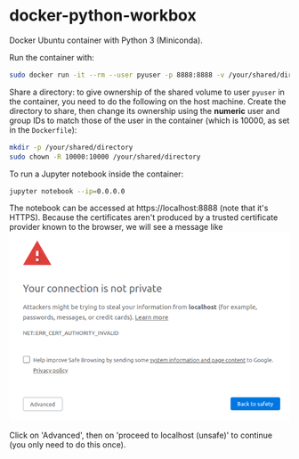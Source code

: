 # docker-python-workbox
Docker Ubuntu container with Python 3 (Miniconda).

Run the container with:
``` bash
sudo docker run -it --rm --user pyuser -p 8888:8888 -v /your/shared/directory:/share tomtec/python-workbox
```

Share a directory: to give ownership of the shared volume to user `pyuser` in the
container, you need to do the following on the host machine. Create the directory
to share, then change its ownership using the **numeric** user and group IDs to
match those of the user in the container (which is 10000, as set in the 
`Dockerfile`):
``` bash
mkdir -p /your/shared/directory
sudo chown -R 10000:10000 /your/shared/directory
```

To run a Jupyter notebook inside the container:
``` bash
jupyter notebook --ip=0.0.0.0
```

The notebook can be accessed at https://localhost:8888 (note that it's HTTPS).
Because the certificates aren't produced by a trusted certificate provider known
to the browser, we will see a message like
![Your connection is not private](images/connection_not_private.png)

Click on 'Advanced', then on 'proceed to localhost (unsafe)' to continue (you
only need to do this once).
